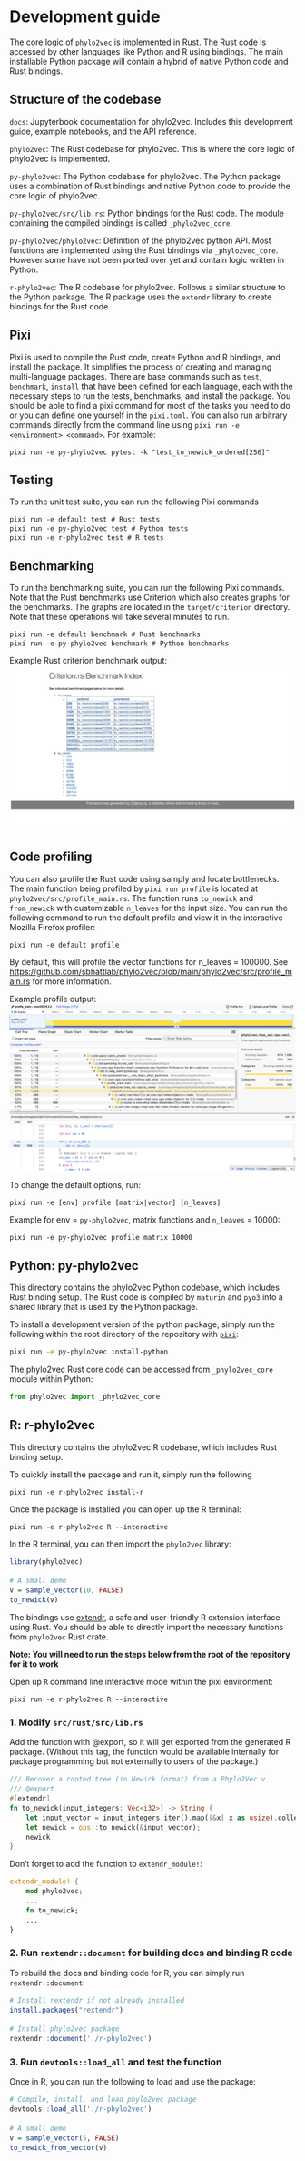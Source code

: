 # Development guide

The core logic of `phylo2vec` is implemented in Rust. The Rust code is accessed
by other languages like Python and R using bindings. The main installable Python
package will contain a hybrid of native Python code and Rust bindings.

## Structure of the codebase

`docs`: Jupyterbook documentation for phylo2vec. Includes this development
guide, example notebooks, and the API reference.

`phylo2vec`: The Rust codebase for phylo2vec. This is where the core logic of
phylo2vec is implemented.

`py-phylo2vec`: The Python codebase for phylo2vec. The Python package uses a
combination of Rust bindings and native Python code to provide the core logic of
phylo2vec.

`py-phylo2vec/src/lib.rs`: Python bindings for the Rust code. The module
containing the compiled bindings is called `_phylo2vec_core`.

`py-phylo2vec/phylo2vec`: Definition of the phylo2vec python API. Most functions
are implemented using the Rust bindings via `_phylo2vec_core`. However some have
not been ported over yet and contain logic written in Python.

`r-phylo2vec`: The R codebase for phylo2vec. Follows a similar structure to the
Python package. The R package uses the `extendr` library to create bindings for
the Rust code.

## Pixi

Pixi is used to compile the Rust code, create Python and R bindings, and install
the package. It simplifies the process of creating and managing multi-language
packages. There are base commands such as `test`, `benchmark`, `install` that
have been defined for each language, each with the necessary steps to run the
tests, benchmarks, and install the package. You should be able to find a pixi
command for most of the tasks you need to do or you can define one yourself in
the `pixi.toml`. You can also run arbitrary commands directly from the command
line using `pixi run -e <environment> <command>`. For example:

```console
pixi run -e py-phylo2vec pytest -k "test_to_newick_ordered[256]"
```

## Testing

To run the unit test suite, you can run the following Pixi commands

```console
pixi run -e default test # Rust tests
pixi run -e py-phylo2vec test # Python tests
pixi run -e r-phylo2vec test # R tests
```

## Benchmarking

To run the benchmarking suite, you can run the following Pixi commands. Note
that the Rust benchmarks use Criterion which also creates graphs for the
benchmarks. The graphs are located in the `target/criterion` directory. Note
that these operations will take several minutes to run.

```console
pixi run -e default benchmark # Rust benchmarks
pixi run -e py-phylo2vec benchmark # Python benchmarks
```

Example Rust criterion benchmark output:
![Criterion benchmarks report](img/criterion.png)

## Code profiling

You can also profile the Rust code using samply and locate bottlenecks. The main
function being profiled by `pixi run profile` is located at
`phylo2vec/src/profile_main.rs`. The function runs `to_newick` and `from_newick`
with customizable `n_leaves` for the input size. You can run the following command to run
the default profile and view it in the interactive Mozilla Firefox profiler:

```console
pixi run -e default profile
```

By default, this will profile the vector functions for n_leaves = 100000. See
<https://github.com/sbhattlab/phylo2vec/blob/main/phylo2vec/src/profile_main.rs> for more
information.

Example profile output: ![Samply profile report](img/profile.png)

To change the default options, run:

```console
pixi run -e [env] profile [matrix|vector] [n_leaves]
```

Example for env = `py-phylo2vec`, matrix functions and `n_leaves` = 10000:

```console
pixi run -e py-phylo2vec profile matrix 10000
```

## Python: py-phylo2vec

This directory contains the phylo2vec Python codebase, which includes Rust
binding setup. The Rust code is compiled by `maturin` and `pyo3` into a shared
library that is used by the Python package.

To install a development version of the python package, simply run the following
within the root directory of the repository with
[`pixi`](https://pixi.sh/latest/):

```bash
pixi run -e py-phylo2vec install-python
```

The phylo2vec Rust core code can be accessed from `_phylo2vec_core` module
within Python:

```python
from phylo2vec import _phylo2vec_core
```

## R: r-phylo2vec

This directory contains the phylo2vec R codebase, which includes Rust binding
setup.

To quickly install the package and run it, simply run the following

```console
pixi run -e r-phylo2vec install-r
```

Once the package is installed you can open up the R terminal:

```console
pixi run -e r-phylo2vec R --interactive
```

In the R terminal, you can then import the `phylo2vec` library:

```R
library(phylo2vec)

# A small demo
v = sample_vector(10, FALSE)
to_newick(v)
```

The bindings use [extendr](https://github.com/extendr/extendr), a safe and
user-friendly R extension interface using Rust. You should be able to directly
import the necessary functions from `phylo2vec` Rust crate.

**Note: You will need to run the steps below from the root of the repository for
it to work**

Open up `R` command line interactive mode within the pixi environment:

```console
pixi run -e r-phylo2vec R --interactive
```

### 1. Modify `src/rust/src/lib.rs`

Add the function with @export, so it will get exported from the generated R
package. (Without this tag, the function would be available internally for
package programming but not externally to users of the package.)

```Rust
/// Recover a rooted tree (in Newick format) from a Phylo2Vec v
/// @export
#[extendr]
fn to_newick(input_integers: Vec<i32>) -> String {
    let input_vector = input_integers.iter().map(|&x| x as usize).collect();
    let newick = ops::to_newick(&input_vector);
    newick
}
```

Don’t forget to add the function to `extendr_module!`:

```Rust
extendr_module! {
    mod phylo2vec;
    ...
    fn to_newick;
    ...
}
```

### 2. Run `rextendr::document` for building docs and binding R code

To rebuild the docs and binding code for R, you can simply run
`rextendr::document`:

```R
# Install rextendr if not already installed
install.packages("rextendr")

# Install phylo2vec package
rextendr::document('./r-phylo2vec')
```

### 3. Run `devtools::load_all` and test the function

Once in R, you can run the following to load and use the package:

```R
# Compile, install, and load phylo2vec package
devtools::load_all('./r-phylo2vec')

# A small demo
v = sample_vector(5, FALSE)
to_newick_from_vector(v)
```
